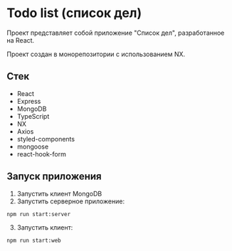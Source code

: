 # Todo list (список дел)

Проект представляет собой приложение "Список дел", разработанное на React.

Проект создан в монорепозитории с использованием NX.

## Стек

- React
- Express
- MongoDB
- TypeScript
- NX
- Axios
- styled-components
- mongoose
- react-hook-form

## Запуск приложения

1. Запустить клиент MongoDB
2. Запустить серверное приложение:

```
npm run start:server
```

3. Запустить клиент:

```
npm run start:web
```
